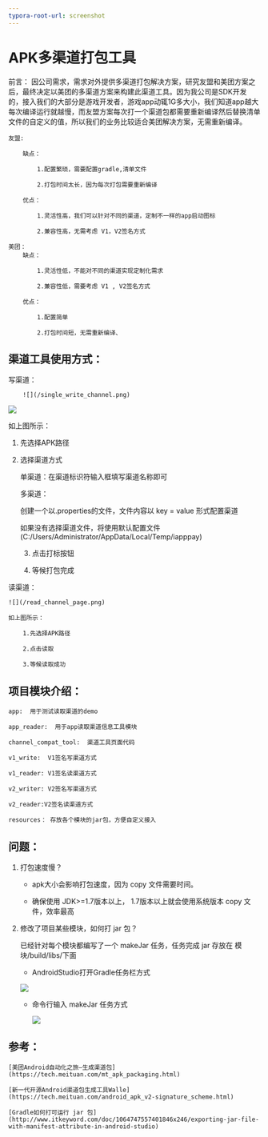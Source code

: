 ```yaml
---
typora-root-url: screenshot
---
```


# APK多渠道打包工具
前言：
	因公司需求，需求对外提供多渠道打包解决方案，研究友盟和美团方案之后，最终决定以美团的多渠道方案来构建此渠道工具。因为我公司是SDK开发的，接入我们的大部分是游戏开发者，游戏app动辄1G多大小，我们知道app越大每次编译运行就越慢，而友盟方案每次打一个渠道包都需要重新编译然后替换清单文件的自定义的值，所以我们的业务比较适合美团解决方案，无需重新编译。

	友盟:
	
		缺点：
	
			1.配置繁琐，需要配置gradle,清单文件
	
			2.打包时间太长，因为每次打包需要重新编译
	
		优点：
	
			1.灵活性高，我们可以针对不同的渠道，定制不一样的app启动图标
	
			2.兼容性高，无需考虑 V1，V2签名方式
	
	美团：  
		缺点：
	
			1.灵活性低，不能对不同的渠道实现定制化需求
	
			2.兼容性低，需要考虑 V1 , V2签名方式
	
		优点：
	
			1.配置简单
	
			2.打包时间短，无需重新编译、

## 渠道工具使用方式：

写渠道：

 		![](/single_write_channel.png)

![](/more_write_channel.png)       							

如上图所示：

1. 先选择APK路径

2. 选择渠道方式

   单渠道：在渠道标识符输入框填写渠道名称即可

   多渠道：

   	创建一个以.properties的文件，文件内容以 key = value 形式配置渠道
   	
   	如果没有选择渠道文件，将使用默认配置文件 (C:/Users/Administrator/AppData/Local/Temp/iapppay)

   3. 点击打标按钮

   4. 等候打包完成

读渠道：

	![](/read_channel_page.png)
	
	如上图所示：
	
		1.先选择APK路径
	
		2.点击读取
	
		3.等候读取成功

## 项目模块介绍：

	app:  用于测试读取渠道的demo
	
	app_reader:  用于app读取渠道信息工具模块
	
	channel_compat_tool:  渠道工具页面代码
	
	v1_write:  V1签名写渠道方式
	
	v1_reader: V1签名读渠道方式
	
	v2_writer: V2签名写渠道方式
	
	v2_reader:V2签名读渠道方式
	
	resources： 存放各个模块的jar包，方便自定义接入

## 问题：

1. 打包速度慢？

   - apk大小会影响打包速度，因为 copy 文件需要时间。

   - 确保使用 JDK>=1.7版本以上， 1.7版本以上就会使用系统版本 copy 文件，效率最高

2. 修改了项目某些模块，如何打 jar 包？

   已经针对每个模块都编写了一个 makeJar 任务，任务完成 jar 存放在 模块/build/libs/下面

   - AndroidStudio打开Gradle任务栏方式

   ![](/makeJar.png)

   - 命令行输入 makeJar 任务方式

     ![](/makeJar2.png)


## 参考：

	[美团Android自动化之旅—生成渠道包](https://tech.meituan.com/mt_apk_packaging.html)
	
	[新一代开源Android渠道包生成工具Walle](https://tech.meituan.com/android_apk_v2-signature_scheme.html)
	
	[Gradle如何打可运行 jar 包](http://www.itkeyword.com/doc/1064747557401846x246/exporting-jar-file-with-manifest-attribute-in-android-studio)


	







	

































































































































































































































































































































































































































































































































































































































































































































































































































































































































































































































































































































